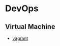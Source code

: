 DevOps
========================================================

Virtual Machine
-----------------------------

- [vagrant](./vagrant)
